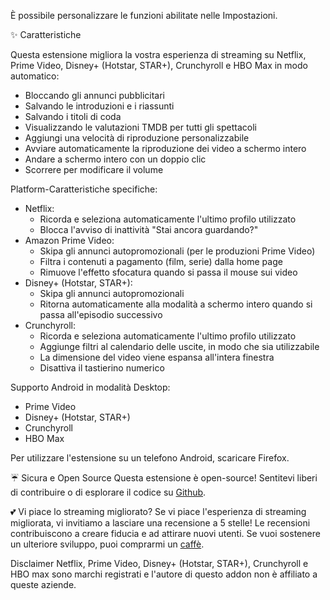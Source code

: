 È possibile personalizzare le funzioni abilitate nelle Impostazioni.

✨ Caratteristiche

Questa estensione migliora la vostra esperienza di streaming su Netflix, Prime Video, Disney+ (Hotstar, STAR+), Crunchyroll e HBO Max in modo automatico:
<ul>
<li>Bloccando gli annunci pubblicitari</li>
<li>Salvando le introduzioni e i riassunti</li>
<li>Salvando i titoli di coda</li>
<li>Visualizzando le valutazioni TMDB per tutti gli spettacoli</li>
<li>Aggiungi una velocità di riproduzione personalizzabile </li>
<li>Avviare automaticamente la riproduzione dei video a schermo intero</li>
<li>Andare a schermo intero con un doppio clic</li>
<li>Scorrere per modificare il volume</li>
</ul>

Platform-Caratteristiche specifiche:
<ul>
<li>Netflix:
  <ul>
    <li>Ricorda e seleziona automaticamente l'ultimo profilo utilizzato</li>
    <li>Blocca l'avviso di inattività "Stai ancora guardando?"</li>
  </ul>
</li>

<li>Amazon Prime Video:
  <ul>
    <li>Skipa gli annunci autopromozionali (per le produzioni Prime Video)</li>
    <li>Filtra i contenuti a pagamento (film, serie) dalla home page</li>
    <li>Rimuove l'effetto sfocatura quando si passa il mouse sui video</li>
  </ul>
</li>

<li>Disney+ (Hotstar, STAR+):
  <ul>
    <li>Skipa gli annunci autopromozionali</li>
    <li>Ritorna automaticamente alla modalità a schermo intero quando si passa all'episodio successivo</li>
  </ul>
</li>

<li>Crunchyroll:
  <ul>
    <li>Ricorda e seleziona automaticamente l'ultimo profilo utilizzato</li>
    <li>Aggiunge filtri al calendario delle uscite, in modo che sia utilizzabile</li>
    <li>La dimensione del video viene espansa all'intera finestra</li>
    <li>Disattiva il tastierino numerico</li>
  </ul>
</li>
</ul>

Supporto Android in modalità Desktop:
<ul>
<li>Prime Video</li>
<li>Disney+ (Hotstar, STAR+)</li>
<li>Crunchyroll</li>
<li>HBO Max</li>
</ul>
Per utilizzare l'estensione su un telefono Android, scaricare Firefox.

☔ Sicura e Open Source
Questa estensione è open-source! Sentitevi liberi di contribuire o di esplorare il codice su <a href='https://github.com/Dreamlinerm/Netflix-Prime-Auto-Skip' target='_blank'>Github</a>.

💕 Vi piace lo streaming migliorato? 
Se vi piace l'esperienza di streaming migliorata, vi invitiamo a lasciare una recensione a 5 stelle! Le recensioni contribuiscono a creare fiducia e ad attirare nuovi utenti.
Se vuoi sostenere un ulteriore sviluppo, puoi comprarmi un <a href='https://github.com/sponsors/Dreamlinerm' target='_blank'>caffè</a>.

Disclaimer
Netflix, Prime Video, Disney+ (Hotstar, STAR+), Crunchyroll e HBO max sono marchi registrati e l'autore di questo addon non è affiliato a queste aziende.